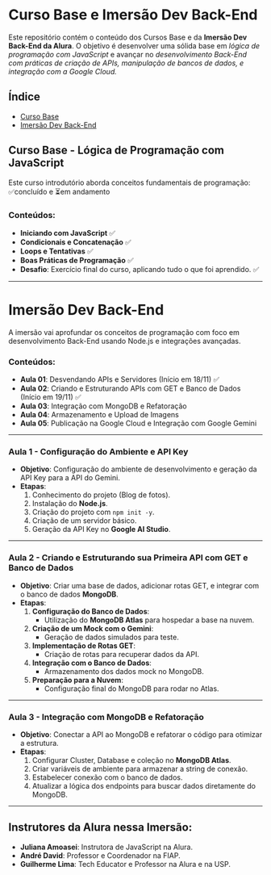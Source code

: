# Curso Base e Imersão Dev Back-End

Este repositório contém o conteúdo dos Cursos Base e da **Imersão Dev Back-End da Alura**. O objetivo é desenvolver uma sólida base em *lógica de programação com JavaScript* e avançar no *desenvolvimento Back-End com práticas de criação de APIs, manipulação de bancos de dados, e integração com a Google Cloud.*

## Índice
- [Curso Base](#curso-base)
- [Imersão Dev Back-End](#imersão-dev-back-end)

## Curso Base - Lógica de Programação com JavaScript

Este curso introdutório aborda conceitos fundamentais de programação: ✅concluído e ⏳em andamento

### Conteúdos:
- **Iniciando com JavaScript** ✅
- **Condicionais e Concatenação** ✅
- **Loops e Tentativas** ✅
- **Boas Práticas de Programação** ✅
- **Desafio**: Exercício final do curso, aplicando tudo o que foi aprendido. ✅

---

# Imersão Dev Back-End

A imersão vai aprofundar os conceitos de programação com foco em desenvolvimento Back-End usando Node.js e integrações avançadas.

### Conteúdos:
- **Aula 01**: Desvendando APIs e Servidores (Início em 18/11) ✅
- **Aula 02**: Criando e Estruturando APIs com GET e Banco de Dados (Início em 19/11) ✅
- **Aula 03**: Integração com MongoDB e Refatoração
- **Aula 04**: Armazenamento e Upload de Imagens
- **Aula 05**: Publicação na Google Cloud e Integração com Google Gemini

---
### **Aula 1 - Configuração do Ambiente e API Key**
- **Objetivo**: Configuração do ambiente de desenvolvimento e geração da API Key para a API do Gemini.
- **Etapas**:
  1. Conhecimento do projeto (Blog de fotos).
  2. Instalação do **Node.js**.
  3. Criação do projeto com `npm init -y`.
  4. Criação de um servidor básico.
  5. Geração da API Key no **Google AI Studio**.

---

### **Aula 2 - Criando e Estruturando sua Primeira API com GET e Banco de Dados**
- **Objetivo**: Criar uma base de dados, adicionar rotas GET, e integrar com o banco de dados **MongoDB**.
- **Etapas**:
  1. **Configuração do Banco de Dados**:
     - Utilização do **MongoDB Atlas** para hospedar a base na nuvem.
  2. **Criação de um Mock com o Gemini**:
     - Geração de dados simulados para teste.
  3. **Implementação de Rotas GET**:
     - Criação de rotas para recuperar dados da API.
  4. **Integração com o Banco de Dados**:
     - Armazenamento dos dados mock no MongoDB.
  5. **Preparação para a Nuvem**:
     - Configuração final do MongoDB para rodar no Atlas.

---
### **Aula 3 - Integração com MongoDB e Refatoração**
- **Objetivo**: Conectar a API ao MongoDB e refatorar o código para otimizar a estrutura.  
- **Etapas**:
  1. Configurar Cluster, Database e coleção no **MongoDB Atlas**.
  2. Criar variáveis de ambiente para armazenar a string de conexão.
  3. Estabelecer conexão com o banco de dados.
  4. Atualizar a lógica dos endpoints para buscar dados diretamente do MongoDB.

---


## Instrutores da Alura nessa Imersão: 
- **Juliana Amoasei**: Instrutora de JavaScript na Alura.  
- **André David**: Professor e Coordenador na FIAP.  
- **Guilherme Lima**: Tech Educator e Professor na Alura e na USP.  
